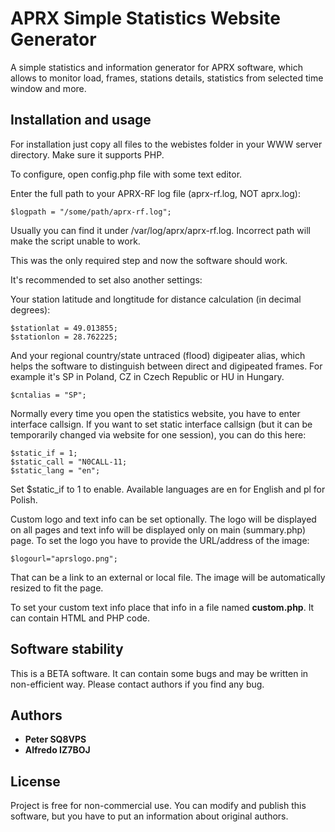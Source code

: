 # APRX Simple Statistics Website Generator

A simple statistics and information generator for APRX software, which allows to monitor load, frames, stations details, statistics from selected time window and more.


## Installation and usage

For installation just copy all files to the webistes folder in your WWW server directory. Make sure it supports PHP.

To configure, open config.php file with some text editor.

Enter the full path to your APRX-RF log file (aprx-rf.log, NOT aprx.log):

```
$logpath = "/some/path/aprx-rf.log";
```
Usually you can find it under /var/log/aprx/aprx-rf.log. Incorrect path will make the script unable to work.


This was the only required step and now the software should work.

It's recommended to set also another settings:

Your station latitude and longtitude for distance calculation (in decimal degrees):
```
$stationlat = 49.013855;
$stationlon = 28.762225;
```

And your regional country/state untraced (flood) digipeater alias, which helps the software to distinguish between direct and digipeated frames.
For example it's SP in Poland, CZ in Czech Republic or HU in Hungary.
```
$cntalias = "SP";
```

Normally every time you open the statistics website, you have to enter interface callsign. If you want to set static interface callsign (but it can be temporarily changed via website for one session), you can do this here:
```
$static_if = 1;
$static_call = "N0CALL-11;
$static_lang = "en";
```
Set $static_if to 1 to enable. Available languages are en for English and pl for Polish.


Custom logo and text info can be set optionally. The logo will be displayed on all pages and text info will be displayed only on main (summary.php) page.
To set the logo you have to provide the URL/address of the image:
```
$logourl="aprslogo.png";
```
That can be a link to an external or local file. The image will be automatically resized to fit the page.

To set your custom text info place that info in a file named **custom.php**. It can contain HTML and PHP code.

## Software stability

This is a BETA software. It can contain some bugs and may be written in non-efficient way. Please contact authors if you find any bug.

## Authors

* **Peter SQ8VPS**
* **Alfredo IZ7BOJ**


## License

Project is free for non-commercial use. You can modify and publish this software, but you have to put an information about original authors.
